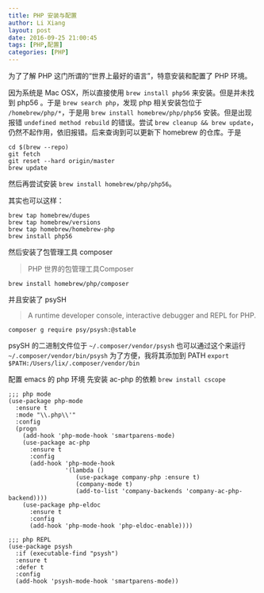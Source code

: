 ```yaml
---
title: PHP 安装与配置
author: Li Xiang
layout: post
date: 2016-09-25 21:00:45
tags: [PHP,配置]
categories: [PHP]
---
```


为了了解 PHP 这门所谓的“世界上最好的语言”，特意安装和配置了 PHP 环境。

因为系统是 Mac OSX，所以直接使用 `brew install php56` 来安装。但是并未找到 php56 。于是 `brew search php`，发现 php 相关安装包位于 `/homebrew/php/*`，于是用 `brew install homebrew/php/php56` 安装。但是出现报错 `undefined method rebuild` 的错误。尝试 `brew cleanup && brew update`，仍然不起作用，依旧报错。后来查询到可以更新下 homebrew 的仓库。于是

``` shell
cd $(brew --repo)
git fetch
git reset --hard origin/master
brew update
```

然后再尝试安装 `brew install homebrew/php/php56`。

其实也可以这样：

``` shell
brew tap homebrew/dupes
brew tap homebrew/versions
brew tap homebrew/homebrew-php
brew install php56
```

然后安装了包管理工具 composer
> PHP 世界的包管理工具Composer

``` shell
brew install homebrew/php/composer
```

并且安装了 psySH
> A runtime developer console, interactive debugger and REPL for PHP.

``` shell
composer g require psy/psysh:@stable
```
psySH 的二进制文件位于 `~/.composer/vendor/psysh`
也可以通过这个来运行 `~/.composer/vendor/bin/psysh`
为了方便，我将其添加到 PATH `export $PATH:/Users/lix/.composer/vendor/bin`

配置 emacs 的 php 环境
先安装 ac-php 的依赖 `brew install cscope`

``` emacs-lisp
;;; php mode
(use-package php-mode
  :ensure t
  :mode "\\.php\\'"
  :config
  (progn
    (add-hook 'php-mode-hook 'smartparens-mode)
    (use-package ac-php
      :ensure t
      :config
      (add-hook 'php-mode-hook
                '(lambda ()
                   (use-package company-php :ensure t)
                   (company-mode t)
                   (add-to-list 'company-backends 'company-ac-php-backend))))
    (use-package php-eldoc
      :ensure t
      :config
      (add-hook 'php-mode-hook 'php-eldoc-enable))))

;;; php REPL
(use-package psysh
  :if (executable-find "psysh")
  :ensure t
  :defer t
  :config
  (add-hook 'psysh-mode-hook 'smartparens-mode))
```
